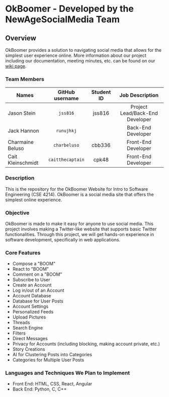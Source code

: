 # OkBoomer - Developed by the NewAgeSocialMedia Team

## Overview
OkBoomer provides a solution to navigating social media that allows for the simplest user experience online.
More information about our project including our documentation, meeting minutes, etc. can be found on our [wiki page](https://github.com/Intro-to-SE-Spring-2020/NewAgeSocialMedia/wiki).

### Team Members
| Names               | GitHub username          | Student ID   | Job Description                     |
| ------------------- |:------------------:      | :-----------:| :---------------------------------: |
| Jason Stein         | `jss816`                 | jss816       | Project Lead/Back-End Developer     |
| Jack Hannon         | `runujhkj`               |              | Back-End Developer                  |
| Charmaine Beluso    | `charbeluso`             | cbb336       | Front-End Developer                 |
| Cait Kleinschmidt   | `caitthecaptain`         | cpk48        | Front-End Developer                 |

### Description
This is the repository for the OkBoomer Website for Intro to Software Engineering (CSE 4214). OkBoomer is a social media site that offers the simplest online experience.

### Objective
OkBoomer is made to make it easy for anyone to use social media. This project involves making a Twitter-like website that supports basic Twitter functionalities. Through this project, we will get hands-on experience in software development, specifically in web applications.

### Core Features
* Compose a "BOOM"
* React to "BOOM"
* Comment on a "BOOM"
* Subscribe to User
* Create an Account
* Log in/out of an Account
* Account Database
* Database for User Posts
* Account Settings
* Personalized Feeds
* Upload Pictures
* Threads
* Search Engine
* Filters
* Direct Messages
* Privacy for Accounts (including blocking, making account private, etc.)
* Story Creations
* AI for Clustering Posts into Categories
* Categories for Multiple User Posts

### Languages and Techniques We Plan to Implement
* Front End: HTML, CSS, React, Angular
* Back End: Python, C, C++
